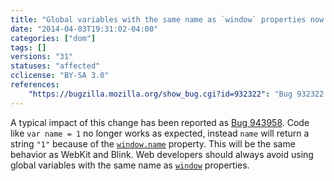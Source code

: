 ```yaml
---
title: "Global variables with the same name as `window` properties now call the property setter when they are set"
date: "2014-04-03T19:31:02-04:00"
categories: ["dom"]
tags: []
versions: "31"
statuses: "affected"
cclicense: "BY-SA 3.0"
references:
    "https://bugzilla.mozilla.org/show_bug.cgi?id=932322": "Bug 932322 – Make Window\'s WebIDL properties be own properties of window"
---
```

A typical impact of this change has been reported as [Bug 943958](https://bugzilla.mozilla.org/show_bug.cgi?id=943958). Code like `var name = 1` no longer works as expected, instead `name` will return a string `"1"` because of the [`window.name`](https://developer.mozilla.org/en-US/docs/Web/API/window/name) property. This will be the same behavior as WebKit and Blink. Web developers should always avoid using global variables with the same name as [`window`](https://developer.mozilla.org/en-US/docs/Web/API/window) properties.
